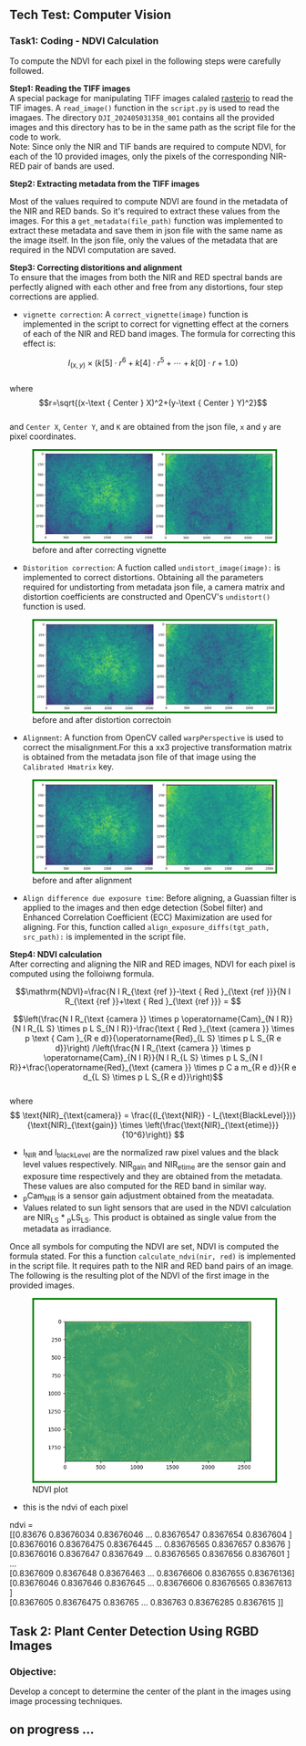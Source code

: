 ## Tech Test: Computer Vision

### Task1: Coding - NDVI Calculation  
To compute the NDVI for each pixel in the following steps were carefully followed.  

**Step1: Reading the TIFF images**  
A special package for manipulating TIFF images calaled [rasterio](https://rasterio.readthedocs.io/en/stable/) to read the TIF images. A `read_image()` function in the `script.py` is used to read the imagaes. The directory `DJI_202405031358_001` contains all the provided images and this directory has to be in the same path as the script file for the code to work.  
Note: Since only the NIR and TIF bands are required to compute NDVI, for each of the 10 provided images, only the pixels of the corresponding NIR-RED pair of bands are used.

**Step2:  Extracting metadata from the TIFF images**  

Most of the values required to compute NDVI are found in the metadata of the NIR and RED bands. So it's required to extract these values from the images. For this a `get_metadata(file_path)` function was implemented to extract these metadata and save them in json file with the same name as the image itself. In the json file, only the values of the metadata that are required in the NDVI computation are saved.  

**Step3: Correcting distoritions and alignment**  
To ensure that the images from both the NIR and RED spectral bands are perfectly aligned with each other and free from any distortions, four step corrections are applied.  
- `vignette correction`: A `correct_vignette(image)` function is implemented in the script to correct for vignetting effect at the corners of each of the NIR and RED band images. The formula for correcting this effect is:  

$$I_{(x, y)} \times\left(k[5] \cdot r^6+k[4] \cdot r^5+\cdots+k[0] \cdot r+1.0\right)$$  
where  
$$r=\sqrt{(x-\text { Center } X)^2+(y-\text { Center } Y)^2}$$  
and `Center X`, `Center Y`, and `K` are obtained from the json file, `x` and `y` are pixel coordinates.  

<p style="text-align:center;">
<figure>
<img src="./vignetting.png" style="border:3px solid green; align:center">
<figcaption>before and after correcting vignette</figcaption>
</figure>
</p>

- `Distorition correction`: A fuction called `undistort_image(image):` is implemented to correct distortions. Obtaining all the parameters required for undistorting from metadata json file, a camera matrix and distortion coefficients are constructed and OpenCV's `undistort()` function is used.  
<p style="text-align:center;">
<figure>
<img src="./undistort.png" style="border:3px solid green; align:center">
<figcaption>before and after distortion correctoin</figcaption>
</figure>
</p>

- `Alignment`: A function from OpenCV called `warpPerspective` is used to correct the misalignment.For this a xx3 projective transformation matrix is obtained from the metadata json file of that image using the `Calibrated Hmatrix` key.  

<p style="text-align:center;">
<figure>
<img src="./align.png" style="border:3px solid green; align:center">
<figcaption>before and after alignment</figcaption>
</figure>
</p>

- `Align difference due exposure time`: Before aligning, a Guassian filter is applied to the images and then edge detection (Sobel filter) and Enhanced Correlation Coefficient (ECC) Maximization are used for aligning. For this, function called `align_exposure_diffs(tgt_path, src_path):` is implemented in the script file.


**Step4: NDVI calculation**  
After correcting and aligning the NIR and RED images, NDVI for each pixel is computed using the folloiwng formula.  


$$\mathrm{NDVI}=\frac{N I R_{\text {ref }}-\text { Red }_{\text {ref }}}{N I R_{\text {ref }}+\text { Red }_{\text {ref }}} = $$

$$\left(\frac{N I R_{\text {camera }} \times p \operatorname{Cam}_{N I R}}{N I R_{L S} \times p L S_{N I R}}-\frac{\text { Red }_{\text {camera }} \times p \text { Cam }_{R e d}}{\operatorname{Red}_{L S} \times p L S_{R e d}}\right) /\left(\frac{N I R_{\text {camera }} \times p \operatorname{Cam}_{N I R}}{N I R_{L S} \times p L S_{N I R}}+\frac{\operatorname{Red}_{\text {camera }} \times p C a m_{R e d}}{R e d_{L S} \times p L S_{R e d}}\right)$$  
where  
$$
\text{NIR}_{\text{camera}} = \frac{(I_{\text{NIR}} - I_{\text{BlackLevel}})}{\text{NIR}_{\text{gain}} \times \left(\frac{\text{NIR}_{\text{etime}}}{10^6}\right)}  
$$   
- I<sub>NIR</sub> and I<sub>blackLevel</sub> are the normalized raw pixel values and the black level values respectively. NIR<sub>gain</sub> and NIR<sub>etime</sub> are the sensor gain and exposure time respectively and they are obtained from the metadata.  These values are also computed for the RED band in similar way.
- <sub>p</sub>Cam<sub>NIR</sub> is a sensor gain adjustment obtained from the meatadata.  
- Values related to sun light sensors that are used in the NDVI calculation are NIR<sub>LS</sub> * <sub>p</sub>LS<sub>LS</sub>. This product is obtained as single value from the metadata as irradiance.  

Once all symbols for computing the NDVI are set, NDVI is computed the formula stated. For this a function `calculate_ndvi(nir, red)` is implemented in the script file. It requires path to the NIR and RED band pairs of an image. The following is the resulting plot of the NDVI of the first image in the provided images.  

<p style="text-align:center;">
<figure>
<img src="./ndvi.png" style="border:3px solid green; align:center">
<figcaption>NDVI plot</figcaption>
</figure>
</p>

- this is the ndvi of each pixel  

ndvi =  
[[0.83676    0.83676034 0.83676046 ... 0.83676547 0.8367654  0.8367604 ]  
 [0.83676016 0.83676475 0.83676445 ... 0.83676565 0.8367657  0.83676   ]  
 [0.83676016 0.8367647  0.8367649  ... 0.83676565 0.8367656  0.8367601 ]  
 ...  
 [0.8367609  0.8367648  0.83676463 ... 0.83676606 0.8367655  0.83676136]  
 [0.83676046 0.8367646  0.8367645  ... 0.83676606 0.83676565 0.8367613 ]  
 [0.8367605  0.83676475 0.836765   ... 0.836763   0.83676285 0.8367615 ]]  


 ## Task 2: Plant Center Detection Using RGBD Images

### Objective:
Develop a concept to determine the center of the plant in the 
images using image processing techniques.

## on progress ...
